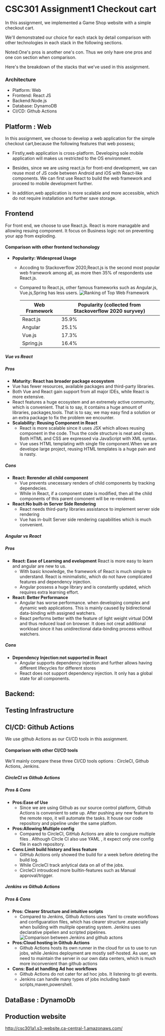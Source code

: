 # CSC301 Assignment1 Checkout cart
In this assignment, we implemented a Game Shop website with a simple checkout cart. 

We'll demonstrated our choice for each stack by detail comparison with other technologies in each stack in the following sections. 

Noted:One's pros is another one's con. Thus we only have one  pros and one con section when comparison.

Here's the breakdown of the stacks that we've used in this assignment. 
### Architecture
- Platform: Web
- Frontend: React JS
- Backend:Node.js
- Database: DynamoDB
- CI/CD: Github Actions

## Platform : Web
In this assignment, we choose to develop a web application for the simple checkout cart,because the following features that web possess;

- Firstly,web application is cross-platform. Developing sole mobile application will makes us restricted to the OS environment.
- Besides, since we are using react.js for front-end development, we can reuse most of JS code between Android and iOS with React-like components. We can first use React to build the web framework and proceed to mobile development further.

- In addition,web application is more scalable and more accessible, which do not require installation and further save storage.

## Frontend
For front end, we choose to use React.js. React is more managable and allowing resuing component. It focus on Business logic not on preventing your app from exploding.

#### Comparison with other frontend techonology

- **Popularity: Widespread Usage**
  - Accoding to Stackoverflow 2020,React.js is the second most popular web framework among all, as more then 35% of respondents use React.js.
  - Compared to React.js, other famous frameworks such as Angular.js, Vue.js,Spring has less users.
   ![Ranking of Top Web Framework](./images/react_rank2.png)

    | Web Framework | Popularity (collected from Stackoverflow 2020 suryvey) |
    | ------------- | ------------------------------------------------------ |
    | React.js      | 35.9%                                                  |
    | Angular       | 25.1%                                                  |
    | Vue.js        | 17.3%                                                  |
    | Spring.js     | 16.4%                                                  |

##### Vue vs React

##### Pros

-  **Maturity: React has broader package ecosystem**
  - Vue has fewer resources, available packages and third-party libraries. 
  - Both Vue and React gain support from all major IDEs, while React is more extensive.
  - React features a huge ecosystem and an extremely active community, which is convenient. That is to say, it contains a huge amount of libraries, packages,tools. That is to say, we may easy find a solution or an extra package to fix the problem we encounter.
- **Scalability: Reusing Component in React**
  - React is more scalable since it uses JSX which allows reusing component in the code. Thus the code structure is neat and clean. Both HTML and CSS are expressed via JavaScript with XML syntax.
  - Vue uses HTML templating with single file component.When we are develope large project, reusing HTML templates is a huge pain and is nasty.
  
##### Cons
  - **React: Rerender all child component**
    - Vue prevents unecessary renders of child components by tracking dependecies.
    - While in React, if a component state is modified, then all the child components of this parent comonent will be re-rendered.
  - **React:No built-in Server Side Rendering**
    - React needs third-party libraries assistance to implement server side rendering
    - Vue has in-built Server side rendering capabilities which is much convenient.
##### Angular vs React

##### Pros
- **React: Ease of Learning and evelopment**
  React is more easy to learn and angular are new to us.
  - With basic knowledge, the framework of React is much simple to understand. React is minimalistic, which do not have complicated features and dependency injection.
  - Angular possess a huge library and is constantly updated, which requires extra learning effort.
- **React: Better Performance**
  -  Angular has worse performance. when developing complex and dynamic web applications. This is mainly caused by bidirectional data-binding with assigned watchers.
  -  React performs better with the feature of light weight virtual DOM and thus reduced load on browser. It does not creat additional workload since it has unidirectional data-binding process without watchers.
##### Cons
  - **Dependency Injection:not supported in React**
    - Angular supports dependency injection and further allows having different lifecycles for different stores
    - React does not support dependency injection. It only has a global state for all components. 
## Backend:

## Testing Infrastructure

## CI/CD: Github Actions
We use github Actions as our CI/CD tools in this assignment.
#### Comparison with other CI/CD tools
We'll mainly compare these three CI/CD tools options : CircleCI, Github Actions, Jenkins.
##### CircleCI vs  Github Actions
##### Pros & Cons
  - **Pros:Ease of Use**
    - Since we are using Github as our source control platform, Github Actions is convenient to sete up. After pushing any new feature to the remote repo, it will automate the tasks. It house our code repository and pipeline under the same platfom. 
  - **Pros:Allowing Multiple config**
    - Compared to CircleCI, GitHub Actions are able to congiure multiple files . Although CIrcle CI also use YAML , it expect only one config file in each repository.
  - **Cons:Limit build history and less feature**
    - GitHub Actions only showed the build for a week before deleting the build log.
    - While CircleCI track anlytical data on all of the jobs.
    - CircleCI introudced more builtin-features such as Manual approval/trigger.
##### Jenkins vs Github Actions
##### Pros & Cons
  - **Pros: Clearer Structure and intuitive scripts**
    - Compared to Jenkins, Github Actions uses Yaml to create workflows and configuaration files, which has clearer structure .especially when building with mulitple operating system. Jenkins uses declarative pipelien and scripted pipelines.
   ![Comparison between Jenkins and github actons](./images/github_actions.png)
- **Pros:Cloud hosting in Github Actions**
  - Github Actions hosts its own runner in the cloud for us to use to run jobs, while Jenkins deployment are mostly self-hosted. As user, we need to maintain the server in our own data centers, which is much more inconvenient than github actions
- **Cons: Bad at handling Ad hoc workflows**
  - Github Actions do not cater for ad hoc jobs. It listening to git events. 
  - Jenkins can handle many types of jobs including bash scripts,maven,powershell. 

## DataBase : DynamoDb

## Production website
http://csc301a1.s3-website.ca-central-1.amazonaws.com/
